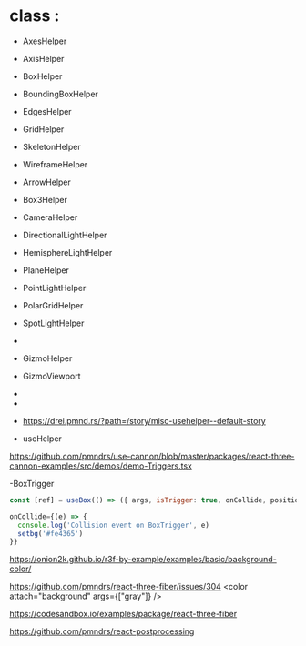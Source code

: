 

 

# class :
- AxesHelper 
- AxisHelper 
- BoxHelper 
- BoundingBoxHelper
- EdgesHelper
- GridHelper
- SkeletonHelper
- WireframeHelper
- ArrowHelper
- Box3Helper
- CameraHelper
- DirectionalLightHelper
- HemisphereLightHelper
- PlaneHelper
- PointLightHelper
- PolarGridHelper
- SpotLightHelper
- 
- GizmoHelper
- GizmoViewport
- 
- 

- https://drei.pmnd.rs/?path=/story/misc-usehelper--default-story
- useHelper




https://github.com/pmndrs/use-cannon/blob/master/packages/react-three-cannon-examples/src/demos/demo-Triggers.tsx

-BoxTrigger
```js
const [ref] = useBox(() => ({ args, isTrigger: true, onCollide, position }))

onCollide={(e) => {
  console.log('Collision event on BoxTrigger', e)
  setbg('#fe4365')
}}
```

https://onion2k.github.io/r3f-by-example/examples/basic/background-color/

https://github.com/pmndrs/react-three-fiber/issues/304
<color attach="background" args={["gray"]} />


https://codesandbox.io/examples/package/react-three-fiber





https://github.com/pmndrs/react-postprocessing






